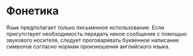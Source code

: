 # Фонетика

Язык предполагает только письменное использование.
Если присутствует необходимость передать некое сообщение с помощью звукового носителя, следует проговаривать буквенное написание символов согласно нормам произношения английского языка.